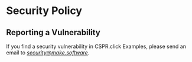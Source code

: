 # Security Policy

## Reporting a Vulnerability

If you find a security vulnerability in CSPR.click Examples, please send an email to *security@make.software*.
